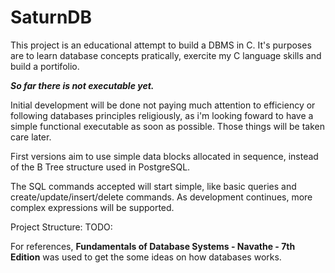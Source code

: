 # SaturnDB

This project is an educational attempt to build a DBMS in C.
It's purposes are to learn database concepts pratically, exercite my C language skills and build a portifolio.

***So far there is not executable yet.***

Initial development will be done not paying much attention to efficiency or following databases principles religiously, as i'm looking foward to have a simple functional executable as soon as possible. Those things will be taken care later.

First versions aim to use simple data blocks allocated in sequence, instead of the B Tree structure used in PostgreSQL. 

The SQL commands accepted will start simple, like basic queries and create/update/insert/delete commands. As development continues, more complex expressions will be supported.

Project Structure:
  TODO:




For references, **Fundamentals of Database Systems - Navathe - 7th Edition** was used to get the some ideas on how databases works.
